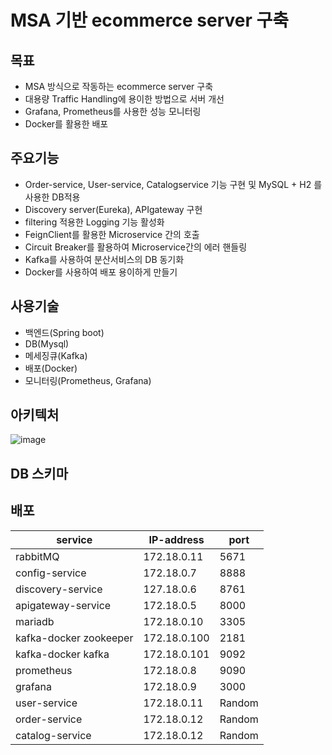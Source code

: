 ﻿# MSA 기반 ecommerce server 구축 

## 목표
- MSA 방식으로 작동하는 ecommerce server 구축
- 대용량 Traffic Handling에 용이한 방법으로 서버 개선
- Grafana, Prometheus를 사용한 성능 모니터링
- Docker를 활용한 배포

## 주요기능
- Order-service, User-service, Catalogservice 기능 구현 및 MySQL + H2 를 사용한 DB적용
- Discovery server(Eureka), APIgateway 구현
- filtering 적용한 Logging 기능 활성화 
- FeignClient를 활용한 Microservice 간의 호출
- Circuit Breaker를 활용하여 Microservice간의 에러 핸들링 
- Kafka를 사용하여 분산서비스의 DB 동기화
- Docker를 사용하여 배포 용이하게 만들기

## 사용기술
- 백엔드(Spring boot)
- DB(Mysql)
- 메세징큐(Kafka)
- 배포(Docker)
- 모니터링(Prometheus, Grafana)

## 아키텍처
![image](https://github.com/JunHyungJang/spring_msa_server/assets/89409079/47b0d788-cc3c-40e7-b1fb-0c005fc0f2fe)

## DB 스키마

## 배포

|service|IP-address|port|
|------|---|---|
|rabbitMQ|172.18.0.11|5671|
|config-service|172.18.0.7|8888|
|discovery-service|127.18.0.6|8761|
|apigateway-service|172.18.0.5|8000|
|mariadb|172.18.0.10|3305|
|kafka-docker zookeeper|172.18.0.100|2181|
|kafka-docker kafka|172.18.0.101|9092|
|prometheus|172.18.0.8|9090|
|grafana|172.18.0.9|3000|
|user-service|172.18.0.11|Random|
|order-service|172.18.0.12|Random|
|catalog-service|172.18.0.12|Random|
